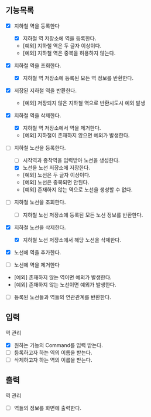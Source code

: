 ## 기능목록

- [x] 지하철 역을 등록한다
  - [x] 지하철 역 저장소에 역을 등록한다.
  - [예외] 지하철 역은 두 글자 이상이다.
  - [예외] 지하철 역은 중복을 허용하지 않는다.
- [x] 지하철 역을 조회한다.
  - [x] 지하철 역 저장소에 등록된 모든 역 정보를 반환한다.
- [x] 저장된 지하철 역을 반환한다.
  - [예외] 저장되지 않은 지하철 역으로 반환시도시 예외 발생
- [x] 지하철 역을 삭제한다.
  - [x] 지하철 역 저장소에서 역을 제거한다.
  - [예외] 지하철이 존재하지 않으면 예외가 발생한다.

- [ ] 지하철 노선을 등록한다.
  - [ ] 시작역과 종착역을 입력받아 노선을 생성한다.
  - [x] 노선을 노선 저장소에 저장한다.
  - [예외] 노선은 두 글자 이상이다.
  - [예외] 노선은 중복되면 안된다.
  - [예외] 존재하지 않는 역으로 노선을 생성할 수 없다.
- [ ] 지하철 노선을 조회한다.
  - [ ] 지하철 노선 저장소에 등록된 모든 노선 정보를 반환한다.
- [x] 지하철 노선을 삭제한다.
  - [x] 지하철 노선 저장소에서 해당 노선을 삭제한다.

- [x] 노선에 역을 추가한다.
- [ ] 노선에 역을 제거한다
- [예외] 존재하지 않는 역이면 예외가 발생한다.
- [예외] 존재하지 않는 노선이면 예외가 발생한다.

- [ ] 등록된 노선들과 역들의 연관관계를 반환한다.


## 입력

역 관리

- [x] 원하는 기능의 Command를 입력 받는다.
- [ ] 등록하고자 하는 역의 이름을 받는다.
- [ ] 삭제하고자 하는 역의 이름을 받는다.

## 출력

역 관리

- [ ] 역들의 정보를 화면에 출력한다.